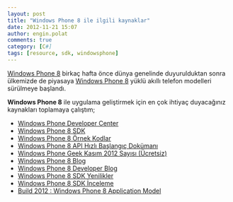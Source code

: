 ```yaml
---
layout: post
title: "Windows Phone 8 ile ilgili kaynaklar"
date: 2012-11-21 15:07
author: engin.polat
comments: true
category: [C#]
tags: [resource, sdk, windowsphone]
---
```

<a href="http://www.windowsphone.com" title="Windows Phone 8" target="_blank">Windows Phone 8</a> birkaç hafta önce dünya genelinde duyurulduktan sonra ülkemizde de piyasaya <a href="http://www.youtube.com/watch?v=SQZEkXCE_fY" title="Windows Phone 8" target="_blank">Windows Phone 8</a> yüklü akıllı telefon modelleri sürülmeye başlandı.

**Windows Phone 8** ile uygulama geliştirmek için en çok ihtiyaç duyacağınız kaynakları toplamaya çalıştım;



*   <a href="http://dev.windowsphone.com/" title="Windows Phone Developer Center" target="_blank">Windows Phone Developer Center</a>
*   <a href="http://dev.windowsphone.com/downloadsdk" title="Windows Phone 8 SDK" target="_blank">Windows Phone 8 SDK</a>
*   <a href="http://code.msdn.microsoft.com/wpapps/" title="Windows Phone 8 Sample Codes" target="_blank">Windows Phone 8 Örnek Kodlar</a>
*   <a href="http://cmsresources.windowsphone.com/devcenter/en-us/downloads/064028-microsoft-poster.pdf" title="Windows Phone 8 API Quick Start Guide" target="_blank">Windows Phone 8 API Hızlı Başlangıç Dokümanı</a>
*   <a href="http://www.windowsphonegeek.com/upload/magazine/Nov2012/WPGMag-Nov2012.pdf" title="Windows Phone Geek November 2012" target="_blank">Windows Phone Geek Kasım 2012 Sayısı (Ücretsiz)</a>
*   <a href="http://blogs.windows.com/windows_phone/b/windowsphone/" title="Windows Phone 8 Blog" target="_blank">Windows Phone 8 Blog</a>
*   <a href="http://blogs.windows.com/windows_phone/b/wpdev/" title="Windows Phone 8 Developer Blog" target="_blank">Windows Phone 8 Developer Blog</a>
*   <a href="http://msdn.microsoft.com/library/windowsphone/develop/jj206940.aspx" title="Windows Phone 8 SDK What's New" target="_blank">Windows Phone 8 SDK Yenilikler</a>
*   <a href="http://blogs.windows.com/windows_phone/b/wpdev/archive/2012/11/20/windows-phone-toolkit-overview.aspx" title="Windows Phone 8 SDK Overview" target="_blank">Windows Phone 8 SDK İnceleme</a>
*   <a href="http://channel9.msdn.com/Events/Build/2012/2-013" title="Build 2012 : Windows Phone 8 Application Model" target="_blank">Build 2012 : Windows Phone 8 Application Model</a>

